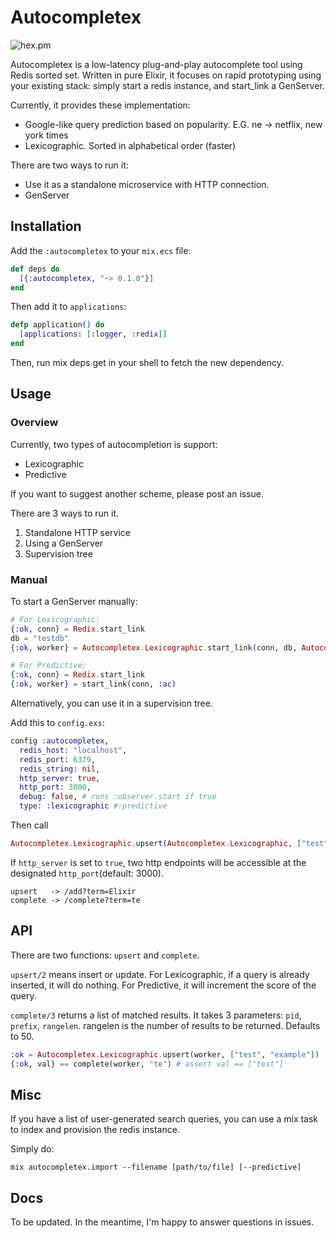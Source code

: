# Autocompletex

![hex.pm](https://img.shields.io/hexpm/v/autocompletex.svg)

Autocompletex is a low-latency plug-and-play autocomplete tool using Redis sorted set. Written in pure Elixir, it focuses on rapid prototyping using your existing stack: simply start a redis instance, and start_link a GenServer.

Currently, it provides these implementation:

* Google-like query prediction based on popularity. E.G. ne -> netflix, new york times 
* Lexicographic. Sorted in alphabetical order (faster)

There are two ways to run it:

* Use it as a standalone microservice with HTTP connection.
* GenServer

## Installation

Add the `:autocompletex` to your `mix.ecs` file:

```elixir
def deps do
  [{:autocompletex, "~> 0.1.0"}]
end
```

Then add it to `applications`:

```elixir
defp application() do
  [applications: [:logger, :redix]]
end
```

Then, run mix deps.get in your shell to fetch the new dependency.


## Usage

### Overview

Currently, two types of autocompletion is support:

* Lexicographic
* Predictive

If you want to suggest another scheme, please post an issue.

There are 3 ways to run it.

1. Standalone HTTP service
2. Using a GenServer
3. Supervision tree

### Manual

To start a GenServer manually:

```elixir
# For Lexicographic:
{:ok, conn} = Redix.start_link
db = "testdb"
{:ok, worker} = Autocompletex.Lexicographic.start_link(conn, db, Autocompletex)

# For Predictive:
{:ok, conn} = Redix.start_link
{:ok, worker} = start_link(conn, :ac)
```

Alternatively, you can use it in a supervision tree.

Add this to `config.exs`:

```elixir
config :autocompletex,
  redis_host: "localhost",
  redis_port: 6379,
  redis_string: nil,
  http_server: true,
  http_port: 3000,
  debug: false, # runs :observer.start if true
  type: :lexicographic #:predictive
```

Then call

```elixir
Autocompletex.Lexicographic.upsert(Autocompletex.Lexicographic, ["test", "example"])
```

If `http_server` is set to `true`, two http endpoints will be accessible at the designated `http_port`(default: 3000).

```
upsert   -> /add?term=Elixir
complete -> /complete?term=te
```

## API

There are two functions: `upsert` and `complete`.

`upsert/2` means insert or update. For Lexicographic, if a query is already inserted, it will do nothing. For Predictive, it will increment the score of the query.

`complete/3` returns a list of matched results. It takes 3 parameters: `pid`, `prefix`, `rangelen`. rangelen is the number of results to be returned. Defaults to 50.


```elixir
:ok = Autocompletex.Lexicographic.upsert(worker, ["test", "example"])
{:ok, val} == complete(worker, "te") # assert val == ["test"]
```

## Misc

If you have a list of user-generated search queries, you can use a mix task to index and provision the redis instance.

Simply do:

`mix autocompletex.import --filename [path/to/file] [--predictive]`

## Docs

To be updated. In the meantime, I'm happy to answer questions in issues.
